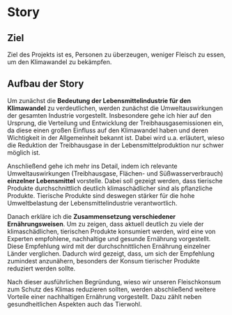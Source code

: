 # Story
## Ziel
Ziel des Projekts ist es, Personen zu überzeugen, weniger Fleisch zu essen, um den Klimawandel zu bekämpfen.
## Aufbau der Story
Um zunächst die **Bedeutung der Lebensmittelindustrie für den Klimawandel** zu verdeutlichen, werden zunächst die Umweltauswirkungen der gesamten Industrie vorgestellt. Insbesondere gehe ich hier auf den Ursprung, die Verteilung und Entwicklung der Treibhausgasemissionen ein, da diese einen großen Einfluss auf den Klimawandel haben und deren Wichtigkeit in der Allgemeinheit bekannt ist. Dabei wird u.a. erläutert, wieso die Reduktion der Treibhausgase in der Lebensmittelproduktion nur schwer möglich ist.

Anschließend gehe ich mehr ins Detail, indem ich relevante Umweltauswirkungen (Treibhausgase, Flächen- und Süßwasserverbrauch) **einzelner Lebensmittel** vorstelle. Dabei soll gezeigt werden, dass tierische Produkte durchschnittlich deutlich klimaschädlicher sind als pflanzliche Produkte. Tierische Produkte sind deswegen stärker für die hohe Umweltbelastung der Lebensmittelindustrie verantwortlich.

Danach erkläre ich die **Zusammensetzung verschiedener Ernährungsweisen**. Um zu zeigen, dass aktuell deutlich zu viele der klimaschädlichen, tierischen Produkte konsumiert werden, wird eine von Experten empfohlene, nachhaltige und gesunde Ernährung vorgestellt. Diese Empfehlung wird mit der durchschnittlichen Ernährung einzelner Länder verglichen. Dadurch wird gezeigt, dass, um sich der Empfehlung zumindest anzunähern, besonders der Konsum tierischer Produkte reduziert werden sollte.

Nach dieser ausführlichen Begründung, wieso wir unseren Fleischkonsum zum Schutz des Klimas reduzieren sollten, werden abschließend weitere Vorteile einer nachhaltigen Ernährung vorgestellt. Dazu zählt neben gesundheitlichen Aspekten auch das Tierwohl.